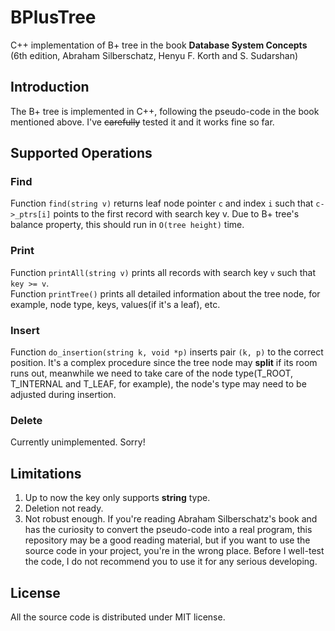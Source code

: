 # BPlusTree
C++ implementation of B+ tree in the book **Database System Concepts** (6th edition, Abraham Silberschatz, Henyu F. Korth and S. Sudarshan)
## Introduction
The B+ tree is implemented in C++, following the pseudo-code in the book mentioned above. I've ~~carefully~~ tested it and it works fine so far.  
## Supported Operations
### Find  
Function ```find(string v)``` returns leaf node pointer ```c``` and index ```i``` such that ```c->_ptrs[i]``` points to the first record with search key v. Due to B+ tree's balance property, this should run in ```O(tree height)``` time.
### Print  
Function ```printAll(string v)``` prints all records with search key ```v``` such that ```key >= v```.   
Function ```printTree()``` prints all detailed information about the tree node, for example, node type, keys, values(if it's a leaf), etc. 
### Insert  
Function ```do_insertion(string k, void *p)``` inserts pair ```(k, p)``` to the correct position. It's a complex procedure since the tree node may **split** if its room runs out, meanwhile we need to take care of the node type(T_ROOT, T_INTERNAL and T_LEAF, for example), the node's type may need to be adjusted during insertion.  
### Delete  
Currently unimplemented. Sorry!  
## Limitations  
1. Up to now the key only supports **string** type.  
2. Deletion not ready.  
3. Not robust enough. If you're reading Abraham Silberschatz's book and has the curiosity to convert the pseudo-code into a real program, this repository may be a good reading material, but if you want to use the source code in your project, you're in the wrong place. Before I well-test the code, I do not recommend you to use it for any serious developing.
## License  
All the source code is distributed under MIT license.
